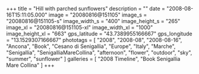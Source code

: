 +++
title = "Hill with parched sunflowers"
description = ""
date = "2008-08-16T15:11:05.000"
image = "20080816@151105"
image_s = "20080816@151105-s"
image_width_s = "400"
image_height_s = "265"
image_xl = "20080816@151105-xl"
image_width_xl = "1000"
image_height_xl = "663"
gps_latitude = "43.7389955166667"
gps_longitude = "13.1529307166667"
phototags = [ "2008", "2008-08", "2008-08-16", "Ancona", "Book", "Cesano di Senigallia", "Europe", "Italy", "Marche", "Senigallia", "SenigalliaMareCollina", "afternoon", "flower", "outdoor", "sky", "summer", "sunflower" ]
galleries = [ "2008 Timeline", "Book Senigallia Mare Collina" ]
+++
